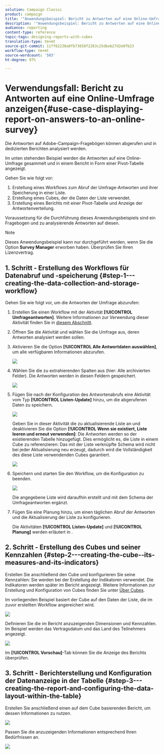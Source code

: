 ```yaml
---
solution: Campaign Classic
product: campaign
title: '"Anwendungsbeispiel: Bericht zu Antworten auf eine Online-Umfrage erstellen"'
description: '"Anwendungsbeispiel: Bericht zu Antworten auf eine Online-Umfrage erstellen"'
audience: reporting
content-type: reference
topic-tags: designing-reports-with-cubes
translation-type: tm+mt
source-git-commit: 11ff62238a8fb73658f2263c25dbeb27d2e0fb23
workflow-type: tm+mt
source-wordcount: '503'
ht-degree: 97%

---
```



# Verwendungsfall: Bericht zu Antworten auf eine Online-Umfrage anzeigen{#use-case-displaying-report-on-answers-to-an-online-survey}

Die Antworten auf Adobe-Campaign-Fragebögen können abgerufen und in dedizierten Berichten analysiert werden.

Im unten stehenden Beispiel werden die Antworten auf eine Online-Umfrage gesammelt und in einem Bericht in Form einer Pivot-Tabelle angezeigt.

Gehen Sie wie folgt vor:

1. Erstellung eines Workflows zum Abruf der Umfrage-Antworten und ihrer Speicherung in einer Liste.
1. Erstellung eines Cubes, der die Daten der Liste verwendet.
1. Erstellung eines Berichts mit einer Pivot-Tabelle und Anzeige der Antwortenverteilung.

Voraussetzung für die Durchführung dieses Anwendungsbeispiels sind ein Fragebogen und zu analysierende Antworten auf diesen.

>[!NOTE]
>
>Dieses Anwendungsbeispiel kann nur durchgeführt werden, wenn Sie die Option **Survey Manager** erworben haben. Überprüfen Sie Ihren Lizenzvertrag.

## 1. Schritt - Erstellung des Workflows für Datenabruf und -speicherung {#step-1---creating-the-data-collection-and-storage-workflow}

Gehen Sie wie folgt vor, um die Antworten der Umfrage abzurufen:

1. Erstellen Sie einen Workflow mit der Aktivität **[!UICONTROL Umfrageantworten]**. Weitere Informationen zur Verwendung dieser Aktivität finden Sie in [diesem Abschnitt](../../web/using/publish--track-and-use-collected-data.md#using-the-collected-data).
1. Öffnen Sie die Aktivität und wählen Sie die Umfrage aus, deren Antworten analysiert werden sollen.
1. Aktivieren Sie die Option **[!UICONTROL Alle Antwortdaten auswählen]**, um alle verfügbaren Informationen abzurufen.

   ![](assets/reporting_usecase_1_01.png)

1. Wählen Sie die zu extrahierenden Spalten aus (hier: Alle archivierten Felder). Die Antworten werden in diesen Feldern gespeichert.

   ![](assets/reporting_usecase_1_02.png)

1. Fügen Sie nach der Konfiguration des Antwortenabrufs eine Aktivität vom Typ **[!UICONTROL Listen-Update]** hinzu, um die abgerufenen Daten zu speichern.

   ![](assets/reporting_usecase_1_04.png)

   Geben Sie in dieser Aktivität die zu aktualisierende Liste an und deaktivieren Sie die Option **[!UICONTROL Wenn sie existiert, Liste leeren und erneut verwenden]**: Die Antworten werden so der existierenden Tabelle hinzugefügt. Dies ermöglicht es, die Liste in einem Cube zu referenzieren: Das mit der Liste verknüpfte Schema wird nicht bei jeder Aktualisierung neu erzeugt, dadurch wird die Vollständigkeit des diese Liste verwendenden Cubes garantiert.

   ![](assets/reporting_usecase_1_03.png)

1. Speichern und starten Sie den Workflow, um die Konfiguration zu beenden.

   ![](assets/reporting_usecase_1_05.png)

   Die angegebene Liste wird daraufhin erstellt und mit dem Schema der Umfrageantworten ergänzt.

1. Fügen Sie eine Planung hinzu, um einen täglichen Abruf der Antworten und die Aktualisierung der Liste zu konfigurieren.

   Die Aktivitäten **[!UICONTROL Listen-Update]** und **[!UICONTROL Planung]** werden erläutert in .

## 2. Schritt - Erstellung des Cubes und seiner Kennzahlen {#step-2---creating-the-cube--its-measures-and-its-indicators}

Erstellen Sie anschließend den Cube und konfigurieren Sie seine Kennzahlen: Sie werden bei der Erstellung der Indikatoren verwendet. Die Indikatoren werden später im Bericht angezeigt. Weitere Informationen zur Erstellung und Konfiguration von Cubes finden Sie unter [Über Cubes](../../reporting/using/about-cubes.md).

Im vorliegenden Beispiel basiert der Cube auf den Daten der Liste, die im zuvor erstellten Workflow angereichert wird.

![](assets/reporting_usecase_2_01.png)

Definieren Sie die im Bericht anzuzeigenden Dimensionen und Kennzahlen. Im Beispiel werden das Vertragsdatum und das Land des Teilnehmers angezeigt.

![](assets/reporting_usecase_2_02.png)

Im **[!UICONTROL Vorschau]**-Tab können Sie die Anzeige des Berichts überprüfen.

## 3. Schritt - Berichterstellung und Konfiguration der Datenanzeige in der Tabelle {#step-3---creating-the-report-and-configuring-the-data-layout-within-the-table}

Erstellen Sie anschließend einen auf dem Cube basierenden Bericht, um dessen Informationen zu nutzen.

![](assets/reporting_usecase_3_01.png)

Passen Sie die anzuzeigenden Informationen entsprechend Ihren Bedürfnissen an.

![](assets/reporting_usecase_3_02.png)

